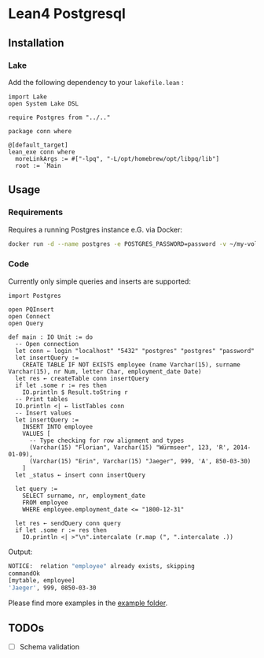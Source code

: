 # Lean4 Postgresql

## Installation

### Lake

Add the following dependency to your `lakefile.lean` :

```lean
import Lake
open System Lake DSL

require Postgres from "../.."

package conn where

@[default_target]
lean_exe conn where
  moreLinkArgs := #["-lpq", "-L/opt/homebrew/opt/libpq/lib"]
  root := `Main
```

## Usage

### Requirements

Requires a running Postgres instance e.G. via Docker:

```sh
docker run -d --name postgres -e POSTGRES_PASSWORD=password -v ~/my-volume:/var/lib/postgresql/data -p 5432:5432 postgres
```

### Code

Currently only simple queries and inserts are supported:

```lean
import Postgres

open PQInsert
open Connect
open Query

def main : IO Unit := do
  -- Open connection
  let conn ← login "localhost" "5432" "postgres" "postgres" "password"
  let insertQuery :=
    CREATE TABLE IF NOT EXISTS employee (name Varchar(15), surname Varchar(15), nr Num, letter Char, employment_date Date)
  let res ← createTable conn insertQuery
  if let .some r := res then
    IO.println $ Result.toString r
  -- Print tables
  IO.println <| ← listTables conn
  -- Insert values
  let insertQuery :=
    INSERT INTO employee
    VALUES [
      -- Type checking for row alignment and types
      (Varchar(15) "Florian", Varchar(15) "Würmseer", 123, 'R', 2014-01-09),
      (Varchar(15) "Erin", Varchar(15) "Jaeger", 999, 'A', 850-03-30)
    ]
  let _status ← insert conn insertQuery

  let query := 
    SELECT surname, nr, employment_date
    FROM employee 
    WHERE employee.employment_date <= "1800-12-31"

  let res ← sendQuery conn query
  if let .some r := res then
    IO.println <| >"\n".intercalate (r.map (", ".intercalate .))
```

Output:

```sh
NOTICE:  relation "employee" already exists, skipping
commandOk
[mytable, employee]
'Jaeger', 999, 0850-03-30
```

Please find more examples in the [example folder](https://github.com/FWuermse/lean-postgres/tree/master/examples/open-connection).

## TODOs
- [ ] Schema validation
